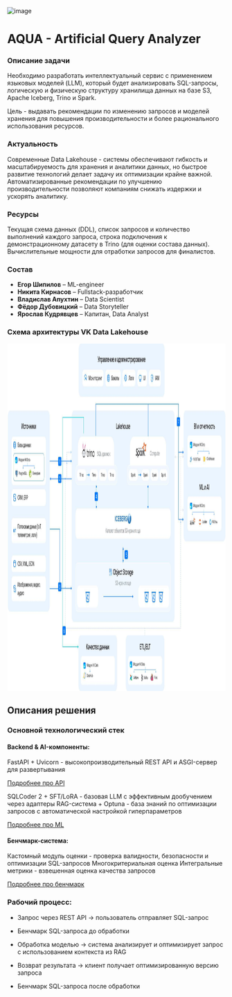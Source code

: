 <img width="1432" height="744" alt="image" src="https://github.com/user-attachments/assets/4bc01477-54ad-48a7-8223-e5b694ce7fe9" />

# AQUA - Artificial Query Analyzer

### Описание задачи
Необходимо разработать интеллектуальный сервис с применением языковых моделей (LLM),
который будет анализировать SQL-запросы, логическую и физическую структуру хранилища
данных на базе S3, Apache Iceberg, Trino и Spark.

Цель - выдавать рекомендации по изменению запросов и моделей хранения для повышения
производительности и более рационального использования ресурсов.
### Актуальность
Современные Data Lakehouse - системы обеспечивают гибкость и масштабируемость для
хранения и аналитики данных, но быстрое развитие технологий делает задачу их
оптимизации крайне важной. Автоматизированные рекомендации по улучшению
производительности позволяют компаниям снижать издержки и ускорять аналитику.

### Ресурсы
Текущая схема данных (DDL), список запросов и количество выполнений каждого запроса,
строка подключения к демонстрационному датасету в Trino (для оценки состава данных).
Вычислительные мощности для отработки запросов для финалистов.

### Состав
* **Егор Шипилов** – ML-engineer
* **Никита Кирнасов** – Fullstack-разработчик
* **Владислав Апухтин** – Data Scientist
* **Фёдор Дубовицкий** – Data Storyteller
* **Ярослав Кудрявцев** – Капитан, Data Analyst

### Схема архитектуры VK Data Lakehouse

<img src="/img/architecture_lakehouse.jpeg" alt="Схема архитектуры VK Data Lakehouse" width="800" height="800">

## Описания решения

### Основной технологический стек

#### **Backend & AI-компоненты:**

FastAPI + Uvicorn - высокопроизводительный REST API и ASGI-сервер для развертывания

[Подробнее про API](https://github.com/Eg0Mak/AQUA/blob/main/API/README.md)

SQLCoder 2 + SFT/LoRA - базовая LLM с эффективным дообучением через адаптеры
RAG-система + Optuna - база знаний по оптимизации запросов с автоматической настройкой гиперпараметров

[Подробнее про ML](https://github.com/Eg0Mak/AQUA/blob/main/Machine%20Learning/README.md)

#### **Бенчмарк-система**:

Кастомный модуль оценки - проверка валидности, безопасности и оптимизации SQL-запросов
Многокритериальная оценка
Интегральные метрики - взвешенная оценка качества запросов

[Подробнее про бенчмарк](https://github.com/Eg0Mak/AQUA/blob/main/Benchmark/README.md)

### **Рабочий процесс:**

- Запрос через REST API → пользователь отправляет SQL-запрос

- Бенчмарк SQL-запроса до обработки

- Обработка моделью → система анализирует и оптимизирует запрос с использованием контекста из RAG

- Возврат результата → клиент получает оптимизированную версию запроса

- Бенчмарк SQL-запроса после обработки
